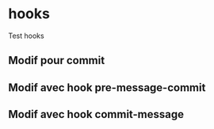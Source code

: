 # hooks
Test hooks
## Modif pour commit 
## Modif avec hook pre-message-commit
## Modif avec hook commit-message
